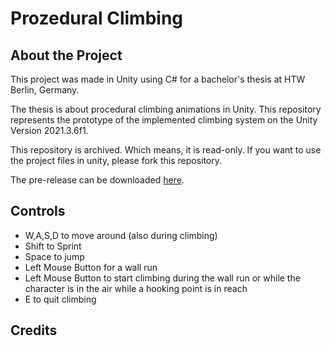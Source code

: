# Prozedural Climbing

## About the Project
This project was made in Unity using C# for a bachelor's thesis at HTW Berlin, Germany.

The thesis is about procedural climbing animations in Unity. This repository represents the prototype of the implemented climbing system on the Unity Version 2021.3.6f1.

This repository is archived. Which means, it is read-only. If you want to use the project files in unity, please fork this repository.

The pre-release can be downloaded [here](https://github.com/AyuCalices/prozedural-climbing/releases).

## Controls
* W,A,S,D to move around (also during climbing)
* Shift to Sprint
* Space to jump
* Left Mouse Button for a wall run
* Left Mouse Button to start climbing during the wall run or while the character is in the air while a hooking point is in reach
* E to quit climbing


## Credits
